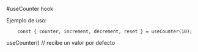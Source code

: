 #useCounter hook

Ejemplo de uso:

```
    const { counter, increment, decrement, reset } = useCounter(10);

```

useCounter() // recibe un valor por defecto